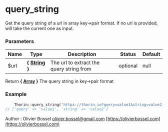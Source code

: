 # query_string

Get the query string of a url in array key->pair format.
If no url is provided, will take the current one as input.



### Parameters
Name  |  Type  |  Description  |  Status  |  Default
------------  |  ------------  |  ------------  |  ------------  |  ------------
$url  |  **{ [String](http://php.net/manual/en/language.types.string.php) }**  |  The url to extract the query string from  |  optional  |  null

Return **{ [Array](http://php.net/manual/en/language.types.array.php) }** The query string in key->pair format

### Example
```php
	Thorin::query_string('https://thorin.io?query=value1&string=value2');
// ['query' => 'value1', 'string' => 'value2']
```
Author : Olivier Bossel [olivier.bossel@gmail.com](mailto:olivier.bossel@gmail.com) [https://olivierbossel.com](https://olivierbossel.com)